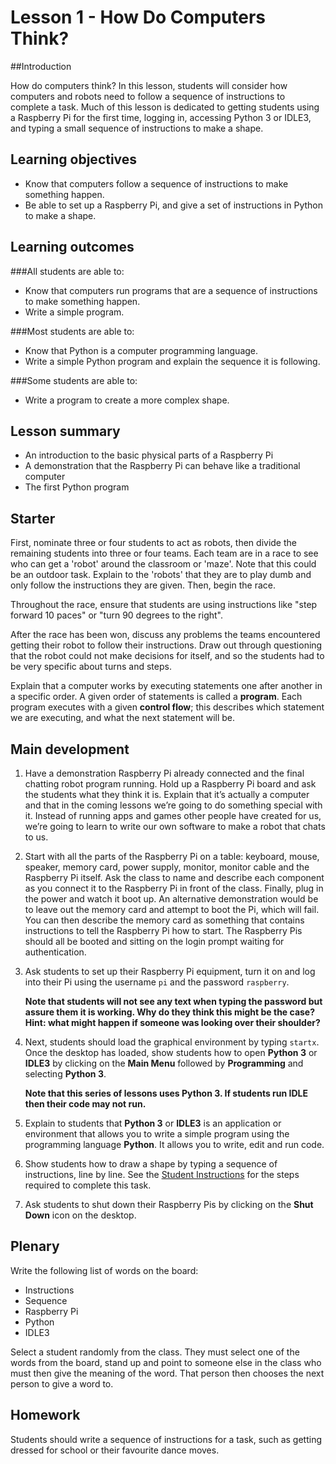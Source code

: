# Lesson 1 - How Do Computers Think? 

##Introduction

How do computers think? In this lesson, students will consider how computers and robots need to follow a sequence of instructions to complete a task. Much of this lesson is dedicated to getting students using a Raspberry Pi for the first time, logging in, accessing Python 3 or IDLE3, and typing a small sequence of instructions to make a shape.

## Learning objectives

- Know that computers follow a sequence of instructions to make something happen.
- Be able to set up a Raspberry Pi, and give a set of instructions in Python to make a shape.


## Learning outcomes

###All students are able to:

- Know that computers run programs that are a sequence of instructions to make something happen. 
- Write a simple program. 

###Most students are able to:

- Know that Python is a computer programming language.  
- Write a simple Python program and explain the sequence it is following.

###Some students are able to:

- Write a program to create a more complex shape.


## Lesson summary

- An introduction to the basic physical parts of a Raspberry Pi
- A demonstration that the Raspberry Pi can behave like a traditional computer
- The first Python program

## Starter

First, nominate three or four students to act as robots, then divide the remaining students into three or four teams. Each team are in a race to see who can get a 'robot' around the classroom or 'maze'. Note that this could be an outdoor task. Explain to the 'robots' that they are to play dumb and only follow the instructions they are given. Then, begin the race.

Throughout the race, ensure that students are using instructions like "step forward 10 paces" or "turn 90 degrees to the right".

After the race has been won, discuss any problems the teams encountered getting their robot to follow their instructions. Draw out through questioning that the robot could not make decisions for itself, and so the students had to be very specific about turns and steps.

Explain that a computer works by executing statements one after another in a specific order. A given order of statements is called a **program**. Each program executes with a given **control flow**; this describes which statement we are executing, and what the next statement will be.

## Main development

1. Have a demonstration Raspberry Pi already connected and the final chatting robot program running. Hold up a Raspberry Pi board and ask the students what they think it is. Explain that it’s actually a computer and that in the coming lessons we’re going to do something special with it. Instead of running apps and games other people have created for us, we’re going to learn to write our own software to make a robot that chats to us.

2. Start with all the parts of the Raspberry Pi on a table: keyboard, mouse, speaker, memory card, power supply, monitor, monitor cable and the Raspberry Pi itself. Ask the class to name and describe each component as you connect it to the Raspberry Pi in front of the class. Finally, plug in the power and watch it boot up. An alternative demonstration would be to leave out the memory card and attempt to boot the Pi, which will fail. You can then describe the memory card as something that contains instructions to tell the Raspberry Pi how to start. The Raspberry Pis should all be booted and sitting on the login prompt waiting for authentication.

2. Ask students to set up their Raspberry Pi equipment, turn it on and log into their Pi using the username `pi` and the password `raspberry`.

	**Note that students will not see any text when typing the password but assure them it is working. Why do they think this might be the case? Hint: what might happen if someone was looking over their shoulder?**
	
3. Next, students should load the graphical environment by typing `startx`. Once the desktop has loaded, show students how to open **Python 3** or **IDLE3** by clicking on the **Main Menu** followed by **Programming** and selecting **Python 3**.
	
	**Note that this series of lessons uses Python 3. If students run IDLE then their code may not run.**

4. Explain to students that **Python 3** or **IDLE3** is an application or environment that allows you to write a simple program using the programming language **Python**. It allows you to write, edit and run code. 

5. Show students how to draw a shape by typing a sequence of instructions, line by line. See the [Student Instructions](worksheet.md) for the steps required to complete this task.

6. Ask students to shut down their Raspberry Pis by clicking on the **Shut Down** icon on the desktop. 

## Plenary

Write the following list of words on the board:

- Instructions
- Sequence
- Raspberry Pi
- Python
- IDLE3

Select a student randomly from the class. They must select one of the words from the board, stand up and point to someone else in the class who must then give the meaning of the word. That person then chooses the next person to give a word to.

## Homework

Students should write a sequence of instructions for a task, such as getting dressed for school or their favourite dance moves.

